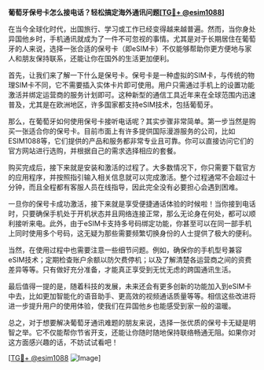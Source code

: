 **葡萄牙保号卡怎么接电话？轻松搞定海外通讯问题[[TG💪+ @esim1088](https://t.me/s/esim1088)]**

在当今全球化时代，出国旅行、学习或工作已经变得越来越普遍。然而，当你身处异国他乡时，手机通讯就成为了一件不可忽视的事情。尤其是对于长期居住在葡萄牙的人来说，选择一张合适的保号卡（即eSIM卡）不仅能够帮助你更方便地与家人和朋友保持联系，还能让你在国外的生活更加便利。

首先，让我们来了解一下什么是保号卡。保号卡是一种虚拟的SIM卡，与传统的物理SIM卡不同，它不需要插入实体卡片即可使用。用户只需通过手机上的设置功能激活并绑定运营商的服务计划即可。这种新型的通信工具近年来在全球范围内迅速普及，尤其是在欧洲地区，许多国家都支持eSIM技术，包括葡萄牙。

那么，在葡萄牙如何使用保号卡接听电话呢？其实步骤非常简单。第一步当然是购买一张适合你的保号卡。目前市面上有许多提供国际漫游服务的公司，比如ESIM1088等，它们提供的产品和服务都非常专业且可靠。你可以直接访问它们的官方网站进行选购，并根据自己的需求选择相应的套餐。

购买完成后，接下来就是安装和激活的过程了。大多数情况下，你只需要下载官方的应用程序，并按照指引输入相关信息就可以完成激活。整个过程通常不会超过十分钟，而且全程都有客服人员在线指导，因此完全没有必要担心会遇到困难。

一旦你的保号卡成功激活，接下来就是享受便捷通话体验的时候啦！当你接到电话时，只要确保手机处于开机状态并且网络连接正常，那么无论身在何处，都可以顺利接听来电。此外，由于eSIM卡支持多号码绑定功能，你甚至可以在同一部手机上同时使用多个号码，这无疑为那些需要频繁切换身份的人士提供了极大的便利。

当然，在使用过程中也需要注意一些细节问题。例如，确保你的手机型号兼容eSIM技术；定期检查账户余额以防欠费停机；以及了解清楚各运营商之间的资费差异等等。只有做好充分准备，才能真正享受到无忧无虑的跨国通讯生活。

最后值得一提的是，随着科技的发展，未来还会有更多创新的功能加入到eSIM卡中去，比如更加智能化的语音助手、更高效的视频通话质量等等。相信这些改进将进一步提升用户的使用体验，使我们在异国他乡也能感受到家一般的温暖。

总之，对于想要解决葡萄牙通讯难题的朋友来说，选择一张优质的保号卡无疑是明智之举。它不仅能帮你节省开支，还能让你随时随地保持联络畅通无阻。如果你对这方面感兴趣的话，不妨试试看吧！

[[TG💪+ @esim1088](https://t.me/s/esim1088) ![Image](https://i.postimg.cc/4NQfJmqS/Snipaste-2025-05-13-00-14-12.png)]